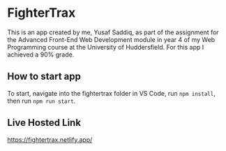 # FighterTrax

This is an app created by me, Yusaf Saddiq, as part of the assignment for the Advanced Front-End Web Development module in year 4 of my Web Programming course at the University of Huddersfield. For this app I achieved a 90% grade.

## How to start app

To start, navigate into the fightertrax folder in VS Code, run `npm install`, then run `npm run start`.

## Live Hosted Link

https://fightertrax.netlify.app/ 
